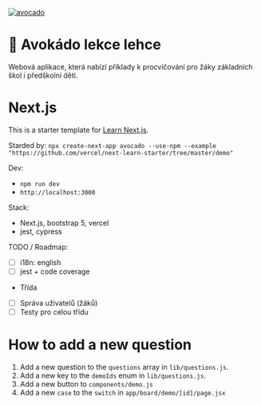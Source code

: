 [![avocado](https://img.shields.io/endpoint?url=https://dashboard.cypress.io/badge/detailed/rv7kws/main&style=plastic&logo=cypress)](https://dashboard.cypress.io/projects/rv7kws/runs)

# 🥑 Avokádo lekce lehce
Webová aplikace, která nabízí příklady k procvičování pro žáky základních škol i předškolní děti.
# Next.js
This is a starter template for [Learn Next.js](https://nextjs.org/learn).

Starded by: `npx create-next-app avocado --use-npm --example "https://github.com/vercel/next-learn-starter/tree/master/demo"`

Dev:
- `npm run dev`
- `http://localhost:3000`

Stack:
- Next.js, bootstrap 5, vercel
- jest, cypress

TODO / Roadmap:
- [ ] i18n: english
- [ ] jest + code coverage
- Třída
- [ ] Správa uživatelů (žáků)
- [ ] Testy pro celou třídu

# How to add a new question
1. Add a new question to the `questions` array in `lib/questions.js`.
2. Add a new key to the `demoIds` enum in `lib/questions.js`.
3. Add a new button to `components/demo.js`
4. Add a new `case` to the `switch` in `app/board/demo/[id]/page.jsx`
